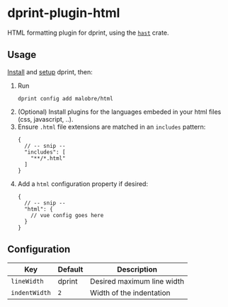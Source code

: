 # dprint-plugin-html

HTML formatting plugin for dprint, using the [`hast`] crate.

[`hast`]: https://github.com/malobre/hast

## Usage

[Install](https://dprint.dev/install) and [setup](https://dprint.dev/setup)
dprint, then:

1. Run
   ```shell
   dprint config add malobre/html
   ```
2. (Optional) Install plugins for the languages embeded in your html files (css, javascript, ..).
3. Ensure `.html` file extensions are matched in an `includes` pattern:
   ```jsonc
   {
     // -- snip --
     "includes": [
       "**/*.html"
     ]
   }
   ```
4. Add a `html` configuration property if desired:
   ```jsonc
   {
     // -- snip --
     "html": {
       // vue config goes here
     }
   }
   ```

## Configuration

| Key              | Default | Description                                |
| ---------------- | ------- | ------------------------------------------ |
| `lineWidth`      | dprint  | Desired maximum line width                 |
| `indentWidth`    | `2`     | Width of the indentation                   |
